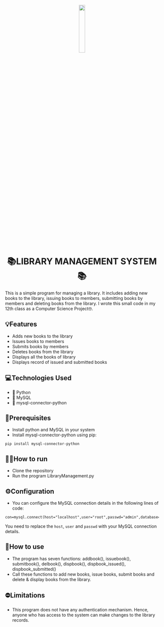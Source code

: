 <p align="center">
  <img src=https://i.ibb.co/0FQXjkb/pngegg-1.png width="20%" height="20%">
</p> 

<h1 align="center">📚LIBRARY MANAGEMENT SYSTEM📚</h1>
 
This is a simple program for managing a library. It includes adding new books to the library, issuing books to members, submitting books by members and deleting books from the library. I wrote this small code in my 12th class as a Computer Science Project🤓.

## 💡Features

* Adds new books to the library
* Issues books to members
* Submits books by members
* Deletes books from the library
* Displays all the books of library
* Displays record of issued and submitted books

## 💻Technologies Used

* 🐍 Python
* 💾 MySQL
* 🔌 mysql-connector-python

## 🧩Prerequisites

* Install python and MySQL in your system
* Install mysql-connector-python using pip:
```
pip install mysql-connector-python
```

## 🏃‍♂️How to run

* Clone the repository
* Run the program LibraryManagement.py

## ⚙️Configuration

* You can configure the MySQL connection details in the following lines of code:
```
con=mysql.connect(host="localhost",user="root",passwd="admin",database="library")
```
  You need to replace the `host`, `user` and `passwd` with your MySQL connection details.

## 🤔How to use
* The program has seven functions: addbook(), issuebook(), submitbook(), delbook(), dispbook(), dispbook_issued(), dispbook_submitted()
* Call these functions to add new books, issue books, submit books and delete & display books from the library.

## ⛔Limitations

* This program does not have any authentication mechanism. Hence, anyone who has access to the system can make changes to the library records.
